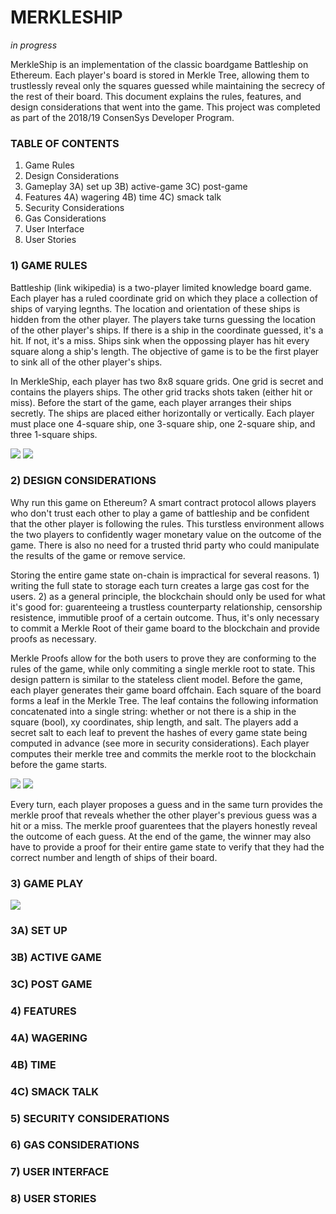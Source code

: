 # MERKLESHIP

*in progress*

MerkleShip is an implementation of the classic boardgame Battleship on Ethereum. Each player's board is stored in Merkle Tree, allowing them to trustlessly reveal only the squares guessed while maintaining the secrecy of the rest of their board. This document explains the rules, features, and design considerations that went into the game. This project was completed as part of the 2018/19 ConsenSys Developer Program.

### TABLE OF CONTENTS

1) Game Rules	
2) Design Considerations	
3) Gameplay
3A) set up
3B) active-game
3C) post-game
4) Features
4A) wagering
4B) time
4C) smack talk
5) Security Considerations
6) Gas Considerations
7) User Interface
8) User Stories

### 1) GAME RULES

Battleship (link wikipedia) is a two-player limited knowledge board game. Each player has a ruled coordinate grid on which they place a collection of ships of varying legnths. The location and orientation of these ships is hidden from the other player. The players take turns guessing the location of the other player's ships. If there is a ship in the coordinate guessed, it's a hit. If not, it's a miss. Ships sink when the oppossing player has hit every square along a ship's length. The objective of game is to be the first player to sink all of the other player's ships.

In MerkleShip, each player has two 8x8 square grids. One grid is secret and contains the players ships. The other grid tracks shots taken (either hit or miss). Before the start of the game, each player arranges their ships secretly. The ships are placed either horizontally or vertically. Each player must place one 4-square ship, one 3-square ship, one 2-square ship, and three 1-square ships.

<img src="https://github.com/nicholashc/MerkleShip/blob/master/diagrams/Diagram_BoardLayout.png">
<img src="https://github.com/nicholashc/MerkleShip/blob/master/diagrams/Diagram_GuessLayout.png">

### 2) DESIGN CONSIDERATIONS

Why run this game on Ethereum? A smart contract protocol allows players who don't trust each other to play a game of battleship and be confident that the other player is following the rules. This turstless environment allows the two players to confidently wager monetary value on the outcome of the game. There is also no need for a trusted thrid party who could manipulate the results of the game or remove service.

Storing the entire game state on-chain is impractical for several reasons. 1) writing the full state to storage each turn creates a large gas cost for the users. 2)  as a general principle, the blockchain should only be used for what it's good for: guarenteeing a trustless counterparty relationship, censorship resistence, immutible proof of a certain outcome. Thus, it's only necessary to commit a Merkle Root of their game board to the blockchain and provide proofs as necessary. 

Merkle Proofs allow for the both users to prove they are conforming to the rules of the game, while only commiting a single merkle root to state. This design pattern is similar to the stateless client model. Before the game, each player generates their game board offchain. Each square of the board forms a leaf in the Merkle Tree. The leaf contains the following information concatenated into a single string: whether or not there is a ship in the square (bool), xy coordinates, ship length, and salt. The players add a secret salt to each leaf to prevent the hashes of every game state being computed in advance (see more in security considerations). Each player computes their merkle tree and commits the merkle root to the blockchain before the game starts. 

<img src="https://github.com/nicholashc/MerkleShip/blob/master/diagrams/Diagram_GuessEncoding.png">
<img src="https://github.com/nicholashc/MerkleShip/blob/master/diagrams/Diagram_MerkleProof.png">

Every turn, each player proposes a guess and in the same turn provides the merkle proof that reveals whether the other player's previous guess was a hit or a miss. The merkle proof guarentees that the players honestly reveal the outcome of each guess. At the end of the game, the winner may also have to provide a proof for their entire game state to verify that they had the correct number and length of ships of their board.

### 3) GAME PLAY

<img src="https://github.com/nicholashc/MerkleShip/blob/master/diagrams/Diagram_GameState.png">

### 3A) SET UP
### 3B) ACTIVE GAME
### 3C) POST GAME
### 4) FEATURES
### 4A) WAGERING
### 4B) TIME
### 4C) SMACK TALK
### 5) SECURITY CONSIDERATIONS
### 6) GAS CONSIDERATIONS
### 7) USER INTERFACE
### 8) USER STORIES

